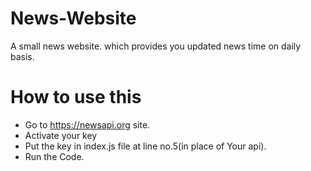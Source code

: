 # News-Website

A small news website. which provides you updated news time on daily basis.


# How to use this


 - Go to https://newsapi.org site.
 - Activate your key
 - Put the key in index.js file at line no.5(in place of Your api).
 - Run the Code.
